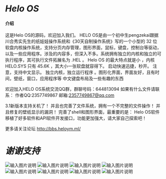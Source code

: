 #  **_Helo OS_** 

####  **介绍** 
这是Helo OS的源码，欢迎加入我们。
HELO OS是由一个初中生pengzekai跟据川合秀实先生的纸娃娃操作系统和《30天自制操作系统》写的一个小型的 32 位软盘内核操作系统，支持分页内存管理，图形界面，鼠标，键盘，控制台等驱动，以及一些应用程序。涉及的内容多，但深入不多。系统拥有独立的内核和独立的可执行程序，其可执行文件拓展名为 .HEL 。
Helo OS 的最大特点就是小 ，内核 HELO.SYS 只有 45.6K ，其大小一张软盘就容得下。
启动快速迅捷，秒开。
注意，支持中文显示。
独立内核，独立运行程序 。图形化界面，界面友好，且有时间，壁纸，窗口，应用程序等
中文键盘布局及一些有趣的东西

欢迎加入HELO OS系统交流QQ群，群聊号码：644813094
如果有什么文件请联系：
作者QQ:2357749867
邮箱:2357749867@qq.com

3.1新版本支持关机了！
并且也完善了文件系统，拥有一个不完整的文件操作！
并且修复的壁纸显示的漏洞！
完善了shell和图形界面，最重要的是：
Helo OS软件移植了好多软件和API软件开发接口，功能更加强大，请大家自己探索吧！

更多请关注论坛
http://bbs.heloym.ml/

#  **_谢谢支持_** 
![输入图片说明](https://images.gitee.com/uploads/images/2020/0223/175455_395612c1_4803184.png "7.png")
![输入图片说明](https://images.gitee.com/uploads/images/2020/0223/175559_6215236c_4803184.png "5.png")
![输入图片说明](https://images.gitee.com/uploads/images/2020/0223/175507_c951974c_4803184.png "4.png")
![输入图片说明](https://images.gitee.com/uploads/images/2020/0223/175515_c368012f_4803184.png "9.png")
![输入图片说明](https://images.gitee.com/uploads/images/2020/0223/175523_abe15712_4803184.png "3.png")
![输入图片说明](https://images.gitee.com/uploads/images/2020/0223/175538_742e671e_4803184.png "1.png")
![输入图片说明](https://images.gitee.com/uploads/images/2020/0223/175544_3bb1387b_4803184.png "2.png")
![输入图片说明](https://images.gitee.com/uploads/images/2020/0223/175608_a327cc8f_4803184.png "9.png")
